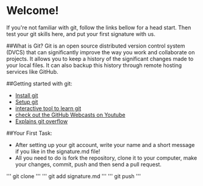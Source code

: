Welcome! 
==========
If you're not familiar with git, follow the links bellow for a head start. Then test your git skills here, and put your first signature with us.

##What is Git?
Git is an open source distributed version control system (DVCS) that can significantly improve the way you work and collaborate on projects. It allows you to keep a history of the significant changes made to your local files. It can also backup this history through remote hosting services like GitHub. 


##Getting started with git:
- [Install git](http://git-scm.com/downloads)
- [Setup git](https://help.github.com/articles/set-up-git/)
- [interactive tool to learn git](https://try.github.io)
- [check out the GitHub Webcasts on Youtube](https://www.youtube.com/watch?v=FyfwLX4HAxM&list=PLg7s6cbtAD15G8lNyoaYDuKZSKyJrgwB-)
- [Explains git overflow](https://guides.github.com/introduction/flow/index.html)

##Your First Task:
- After setting up your git account, write your name and a short message if you like in the signature.md file!
- All you need to do is fork the repository, clone it to your computer, make your changes, commit, push and then send a pull request.

'''
git clone 
'''
'''
git add signature.md
'''
'''
git push
'''
